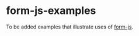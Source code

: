 # form-js-examples

To be added examples that illustrate uses of [form-js](https://github.com/bpmn-io/form-js).
